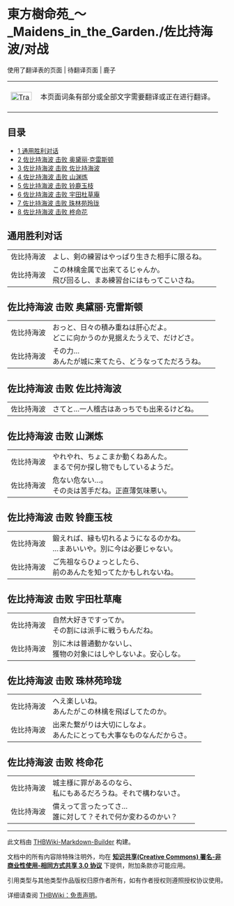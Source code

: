 # 東方樹命苑_～_Maidens_in_the_Garden./佐比持海波/对战

<!-- source html: G:\repos\THBWiki-Markdown-Builder\THBWikiMarkdown\Temp\main\9\97\ns0%3A%E6%9D%B1%E6%96%B9%E6%A8%B9%E5%91%BD%E8%8B%91_%EF%BD%9E_Maidens_in_the_Garden%2E%2F%E4%BD%90%E6%AF%94%E6%8C%81%E6%B5%B7%E6%B3%A2%2F%E5%AF%B9%E6%88%98.html -->

使用了翻译表的页面 | 待翻译页面 | 鹿子

<center>

<table>
<tbody><tr>
<td class="mbox-image"><div style="width: 52px;">
  <a href="./文件-Translation_J_To_C-cs.png.md" class="image"><img alt="Translation J To C-cs.png" src="https://upload.thwiki.cc/thumb/3/31/Translation_J_To_C-cs.png/48px-Translation_J_To_C-cs.png" decoding="async" loading="lazy" width="48" height="19" srcset="https://upload.thwiki.cc/thumb/3/31/Translation_J_To_C-cs.png/72px-Translation_J_To_C-cs.png 1.5x, https://upload.thwiki.cc/thumb/3/31/Translation_J_To_C-cs.png/96px-Translation_J_To_C-cs.png 2x" data-file-width="480" data-file-height="189"></a></div></td>
<td class="mbox-text" style=""><br>本页面词条有部分或全部文字需要翻译或正在进行翻译。<br><br></td>
</tr>
</tbody></table>


</center>
  
  

  


## 目录

- [1 通用胜利对话](#通用胜利对话)
- [2 佐比持海波 击败 奥黛丽·克雷斯顿](#佐比持海波_击败_奥黛丽·克雷斯顿)
- [3 佐比持海波 击败 佐比持海波](#佐比持海波_击败_佐比持海波)
- [4 佐比持海波 击败 山渊炼](#佐比持海波_击败_山渊炼)
- [5 佐比持海波 击败 铃鹿玉枝](#佐比持海波_击败_铃鹿玉枝)
- [6 佐比持海波 击败 宇田杜草庵](#佐比持海波_击败_宇田杜草庵)
- [7 佐比持海波 击败 珠林苑玲珑](#佐比持海波_击败_珠林苑玲珑)
- [8 佐比持海波 击败 柊命花](#佐比持海波_击败_柊命花)





## 通用胜利对话

<table><tbody><tr class="tt-content" id="通用胜利对话-1" data-pos="&#91;&quot;\u901a\u7528\u80dc\u5229\u5bf9\u8bdd&quot;,1&#93;"><td id="佐比持海波" class="tt-char" lang="zh"><div class="poem">佐比持海波</div></td><td class="tt-ja" lang="ja"><div class="poem">よし、剣の練習はやっぱり生きた相手に限るね。</div></td><td class="tt-zh" lang="zh"><div class="poem"></div></td></tr><tr class="tt-content" id="通用胜利对话-2" data-pos="&#91;&quot;\u901a\u7528\u80dc\u5229\u5bf9\u8bdd&quot;,2&#93;"><td id="佐比持海波" class="tt-char" lang="zh"><div class="poem">佐比持海波</div></td><td class="tt-ja" lang="ja"><div class="poem">この林檎金属で出来てるじゃんか。<br>飛び回るし、まあ練習台にはもってこいさね。</div></td><td class="tt-zh" lang="zh"><div class="poem"></div></td></tr></tbody></table>



## 佐比持海波 击败 奥黛丽·克雷斯顿

<table><tbody><tr class="tt-content" id="佐比持海波_击败_奥黛丽·克雷斯顿-1" data-pos="&#91;&quot;\u4f50\u6bd4\u6301\u6d77\u6ce2 \u51fb\u8d25 \u5965\u9edb\u4e3d\u00b7\u514b\u96f7\u65af\u987f&quot;,1&#93;"><td id="佐比持海波" class="tt-char" lang="zh"><div class="poem">佐比持海波</div></td><td class="tt-ja" lang="ja"><div class="poem">おっと、日々の積み重ねは肝心だよ。<br>どこに向かうのか見据えたうえで、だけどさ。</div></td><td class="tt-zh" lang="zh"><div class="poem"></div></td></tr><tr class="tt-content" id="佐比持海波_击败_奥黛丽·克雷斯顿-2" data-pos="&#91;&quot;\u4f50\u6bd4\u6301\u6d77\u6ce2 \u51fb\u8d25 \u5965\u9edb\u4e3d\u00b7\u514b\u96f7\u65af\u987f&quot;,2&#93;"><td id="佐比持海波" class="tt-char" lang="zh"><div class="poem">佐比持海波</div></td><td class="tt-ja" lang="ja"><div class="poem">その力…<br>あんたが城に来てたら、どうなってただろうね。</div></td><td class="tt-zh" lang="zh"><div class="poem"></div></td></tr></tbody></table>



## 佐比持海波 击败 佐比持海波

<table><tbody><tr class="tt-content" id="佐比持海波_击败_佐比持海波-1" data-pos="&#91;&quot;\u4f50\u6bd4\u6301\u6d77\u6ce2 \u51fb\u8d25 \u4f50\u6bd4\u6301\u6d77\u6ce2&quot;,1&#93;"><td id="佐比持海波" class="tt-char" lang="zh"><div class="poem">佐比持海波</div></td><td class="tt-ja" lang="ja"><div class="poem">さてと…一人稽古はあっちでも出来るけどね。</div></td><td class="tt-zh" lang="zh"><div class="poem"></div></td></tr></tbody></table>



## 佐比持海波 击败 山渊炼

<table><tbody><tr class="tt-content" id="佐比持海波_击败_山渊炼-1" data-pos="&#91;&quot;\u4f50\u6bd4\u6301\u6d77\u6ce2 \u51fb\u8d25 \u5c71\u6e0a\u70bc&quot;,1&#93;"><td id="佐比持海波" class="tt-char" lang="zh"><div class="poem">佐比持海波</div></td><td class="tt-ja" lang="ja"><div class="poem">やれやれ、ちょこまか動くねあんた。<br>まるで何か探し物でもしているようだ。</div></td><td class="tt-zh" lang="zh"><div class="poem"></div></td></tr><tr class="tt-content" id="佐比持海波_击败_山渊炼-2" data-pos="&#91;&quot;\u4f50\u6bd4\u6301\u6d77\u6ce2 \u51fb\u8d25 \u5c71\u6e0a\u70bc&quot;,2&#93;"><td id="佐比持海波" class="tt-char" lang="zh"><div class="poem">佐比持海波</div></td><td class="tt-ja" lang="ja"><div class="poem">危ない危ない…。<br>その炎は苦手だね。正直薄気味悪い。</div></td><td class="tt-zh" lang="zh"><div class="poem"></div></td></tr></tbody></table>



## 佐比持海波 击败 铃鹿玉枝

<table><tbody><tr class="tt-content" id="佐比持海波_击败_铃鹿玉枝-1" data-pos="&#91;&quot;\u4f50\u6bd4\u6301\u6d77\u6ce2 \u51fb\u8d25 \u94c3\u9e7f\u7389\u679d&quot;,1&#93;"><td id="佐比持海波" class="tt-char" lang="zh"><div class="poem">佐比持海波</div></td><td class="tt-ja" lang="ja"><div class="poem">鍛えれば、縁も切れるようになるのかね。<br>…まあいいや。別に今は必要じゃない。</div></td><td class="tt-zh" lang="zh"><div class="poem"></div></td></tr><tr class="tt-content" id="佐比持海波_击败_铃鹿玉枝-2" data-pos="&#91;&quot;\u4f50\u6bd4\u6301\u6d77\u6ce2 \u51fb\u8d25 \u94c3\u9e7f\u7389\u679d&quot;,2&#93;"><td id="佐比持海波" class="tt-char" lang="zh"><div class="poem">佐比持海波</div></td><td class="tt-ja" lang="ja"><div class="poem">ご先祖ならひょっとしたら、<br>前のあんたを知ってたかもしれないね。</div></td><td class="tt-zh" lang="zh"><div class="poem"></div></td></tr></tbody></table>



## 佐比持海波 击败 宇田杜草庵

<table><tbody><tr class="tt-content" id="佐比持海波_击败_宇田杜草庵-1" data-pos="&#91;&quot;\u4f50\u6bd4\u6301\u6d77\u6ce2 \u51fb\u8d25 \u5b87\u7530\u675c\u8349\u5eb5&quot;,1&#93;"><td id="佐比持海波" class="tt-char" lang="zh"><div class="poem">佐比持海波</div></td><td class="tt-ja" lang="ja"><div class="poem">自然大好きですってか。<br>その割には派手に戦うもんだね。</div></td><td class="tt-zh" lang="zh"><div class="poem"></div></td></tr><tr class="tt-content" id="佐比持海波_击败_宇田杜草庵-2" data-pos="&#91;&quot;\u4f50\u6bd4\u6301\u6d77\u6ce2 \u51fb\u8d25 \u5b87\u7530\u675c\u8349\u5eb5&quot;,2&#93;"><td id="佐比持海波" class="tt-char" lang="zh"><div class="poem">佐比持海波</div></td><td class="tt-ja" lang="ja"><div class="poem">別に木は普通動かないし、<br>獲物の対象にはしやしないよ。安心しな。</div></td><td class="tt-zh" lang="zh"><div class="poem"></div></td></tr></tbody></table>



## 佐比持海波 击败 珠林苑玲珑

<table><tbody><tr class="tt-content" id="佐比持海波_击败_珠林苑玲珑-1" data-pos="&#91;&quot;\u4f50\u6bd4\u6301\u6d77\u6ce2 \u51fb\u8d25 \u73e0\u6797\u82d1\u73b2\u73d1&quot;,1&#93;"><td id="佐比持海波" class="tt-char" lang="zh"><div class="poem">佐比持海波</div></td><td class="tt-ja" lang="ja"><div class="poem">へえ楽しいね。<br>あんたがこの林檎を飛ばしてたのか。</div></td><td class="tt-zh" lang="zh"><div class="poem"></div></td></tr><tr class="tt-content" id="佐比持海波_击败_珠林苑玲珑-2" data-pos="&#91;&quot;\u4f50\u6bd4\u6301\u6d77\u6ce2 \u51fb\u8d25 \u73e0\u6797\u82d1\u73b2\u73d1&quot;,2&#93;"><td id="佐比持海波" class="tt-char" lang="zh"><div class="poem">佐比持海波</div></td><td class="tt-ja" lang="ja"><div class="poem">出来た繋がりは大切にしなよ。<br>あんたにとっても大事なものなんだからさ。</div></td><td class="tt-zh" lang="zh"><div class="poem"></div></td></tr></tbody></table>



## 佐比持海波 击败 柊命花

<table><tbody><tr class="tt-content" id="佐比持海波_击败_柊命花-1" data-pos="&#91;&quot;\u4f50\u6bd4\u6301\u6d77\u6ce2 \u51fb\u8d25 \u67ca\u547d\u82b1&quot;,1&#93;"><td id="佐比持海波" class="tt-char" lang="zh"><div class="poem">佐比持海波</div></td><td class="tt-ja" lang="ja"><div class="poem">城主様に罪があるのなら、<br>私にもあるだろうね。それで構わないさ。</div></td><td class="tt-zh" lang="zh"><div class="poem"></div></td></tr><tr class="tt-content" id="佐比持海波_击败_柊命花-2" data-pos="&#91;&quot;\u4f50\u6bd4\u6301\u6d77\u6ce2 \u51fb\u8d25 \u67ca\u547d\u82b1&quot;,2&#93;"><td id="佐比持海波" class="tt-char" lang="zh"><div class="poem">佐比持海波</div></td><td class="tt-ja" lang="ja"><div class="poem">償えって言ったってさ…<br>誰に対して？それで何か変わるのかい？</div></td><td class="tt-zh" lang="zh"><div class="poem"></div></td></tr></tbody></table>


  
  

  





---

此文档由 [THBWiki-Markdown-Builder](https://github.com/Delsin-Yu/THBWiki-Markdown-Builder) 构建。

文档中的所有内容除特殊注明外，均在 [**知识共享(Creative Commons) 署名-非商业性使用-相同方式共享 3.0 协议**](https://creativecommons.org/licenses/by-sa/3.0/deed.zh-hans) 下提供，附加条款亦可能应用。

引用类型与其他类型作品版权归原作者所有，如有作者授权则遵照授权协议使用。

详细请查阅 [THBWiki：免责声明](https://thbwiki.cc/THBWiki:%E5%85%8D%E8%B4%A3%E5%A3%B0%E6%98%8E)。

